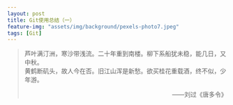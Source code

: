 ```yaml
---
layout: post
title: Git使用总结（一）
feature-img: "assets/img/background/pexels-photo7.jpeg"
tags: [Git]
---
```


> 芦叶满汀洲，寒沙带浅流。二十年重到南楼。柳下系船犹未稳，能几日，又中秋。 <br>
> 黄鹤断矶头，故人今在否。旧江山浑是新愁。欲买桂花重载酒，终不似，少年游。                          
> <p align="right">——刘过《唐多令》</p>
